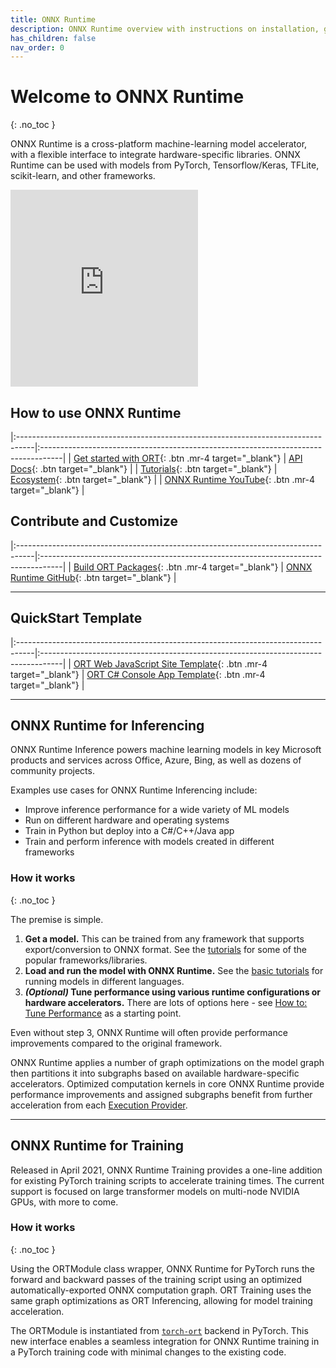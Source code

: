 ```yaml
---
title: ONNX Runtime
description: ONNX Runtime overview with instructions on installation, getting started, tutorials and reference documentation
has_children: false
nav_order: 0
---
```

# Welcome to ONNX Runtime
{: .no_toc }

ONNX Runtime is a cross-platform machine-learning model accelerator, with a flexible interface to integrate hardware-specific libraries. ONNX Runtime can be used with models from PyTorch, Tensorflow/Keras, TFLite, scikit-learn, and other frameworks.

<iframe height="315" class="table-wrapper py px" src="https://www.youtube.com/embed/lRBsmnBE9ZA" title="YouTube video player" frameborder="0" allow="accelerometer; autoplay; clipboard-write; encrypted-media; gyroscope; picture-in-picture" allowfullscreen></iframe>

## How to use ONNX Runtime

|:----------------------------------------------------------------------------------|:-----------------------------------------------------------------------------------|
|  <span class="fs-5"> [Get started with ORT](./get-started){: .btn  .mr-4 target="_blank"} </span> |  <span class="fs-5"> [API Docs](./api){: .btn target="_blank"} </span>      |
| <span class="fs-5"> [Tutorials](./tutorials){: .btn target="_blank"} </span>                     |   <span class="fs-5"> [Ecosystem](./ecosystem){: .btn target="_blank"} </span>                          | 
| <span class="fs-5">[ONNX Runtime YouTube](https://www.youtube.com/channel/UC_SJk17KdRvDulXz-nc1uFg/featured){: .btn  .mr-4 target="_blank"} </span>         | 

## Contribute and Customize

|:----------------------------------------------------------------------------------|:-----------------------------------------------------------------------------------|
|  <span class="fs-5"> [Build ORT Packages](./build){: .btn  .mr-4 target="_blank"} </span>| <span class="fs-5">[ONNX Runtime GitHub](https://github.com/microsoft/onnxruntime){: .btn target="_blank"} </span>  | 


---

## QuickStart Template

|:----------------------------------------------------------------------------------|:-----------------------------------------------------------------------------------|
|  <span class="fs-5"> [ORT Web JavaScript Site Template](https://github.com/microsoft/onnxruntime-nextjs-template){: .btn  .mr-4 target="_blank"} </span>         |  <span class="fs-5"> [ORT C# Console App Template](https://github.com/microsoft/onnxruntime-csharp-cv-template){: .btn  .mr-4 target="_blank"} </span>         | 


---


## ONNX Runtime for Inferencing

ONNX Runtime Inference powers machine learning models in key Microsoft products and services across Office, Azure, Bing, as well as dozens of community projects.

Examples use cases for ONNX Runtime Inferencing include:

* Improve inference performance for a wide variety of ML models
* Run on different hardware and operating systems
* Train in Python but deploy into a C#/C++/Java app
* Train and perform inference with models created in different frameworks

### How it works
{: .no_toc }

The premise is simple. 
1. **Get a model.** This can be trained from any framework that supports export/conversion to ONNX format. See the [tutorials](./tutorials) for some of the popular frameworks/libraries. 
2. **Load and run the model with ONNX Runtime.** See the [basic tutorials](./tutorials/api-basics) for running models in different languages.
3. ***(Optional)* Tune performance using various runtime configurations or hardware accelerators.** There are lots of options here - see [How to: Tune Performance](./performance/tune-performance.md) as a starting point.

Even without step 3, ONNX Runtime will often provide performance improvements compared to the original framework. 

ONNX Runtime applies a number of graph optimizations on the model graph then partitions it into subgraphs based on available hardware-specific accelerators. Optimized computation kernels in core ONNX Runtime provide performance improvements and assigned subgraphs benefit from further acceleration from each [Execution Provider](./execution-providers).



---

## ONNX Runtime for Training

Released in April 2021, ONNX Runtime Training provides a one-line addition for existing PyTorch training scripts to accelerate training times. The current support is focused on large transformer models on multi-node NVIDIA GPUs, with more to come. 

### How it works
{: .no_toc }

Using the ORTModule class wrapper, ONNX Runtime for PyTorch runs the forward and backward passes of the training script using an optimized automatically-exported ONNX computation graph. ORT Training uses the same graph optimizations as ORT Inferencing, allowing for model training acceleration. 

The ORTModule is instantiated from [`torch-ort`](https://github.com/pytorch/ort) backend in PyTorch. This new interface enables a seamless integration for ONNX Runtime training in a PyTorch training code with minimal changes to the existing code.

